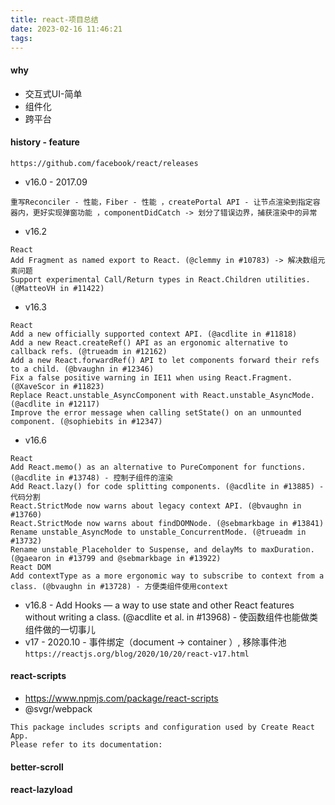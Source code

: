 ```yaml
---
title: react-项目总结
date: 2023-02-16 11:46:21
tags:
---
```

#### why
- 交互式UI-简单
- 组件化
- 跨平台

#### history - feature
`https://github.com/facebook/react/releases`
- v16.0 - 2017.09 
```
重写Reconciler - 性能，Fiber - 性能 ，createPortal API - 让节点渲染到指定容器内，更好实现弹窗功能 ，componentDidCatch -> 划分了错误边界，捕获渲染中的异常
```
- v16.2
```
React
Add Fragment as named export to React. (@clemmy in #10783) -> 解决数组元素问题
Support experimental Call/Return types in React.Children utilities. (@MatteoVH in #11422)

```
- v16.3
```
React
Add a new officially supported context API. (@acdlite in #11818)
Add a new React.createRef() API as an ergonomic alternative to callback refs. (@trueadm in #12162)
Add a new React.forwardRef() API to let components forward their refs to a child. (@bvaughn in #12346)
Fix a false positive warning in IE11 when using React.Fragment. (@XaveScor in #11823)
Replace React.unstable_AsyncComponent with React.unstable_AsyncMode. (@acdlite in #12117)
Improve the error message when calling setState() on an unmounted component. (@sophiebits in #12347)
```
- v16.6
```
React
Add React.memo() as an alternative to PureComponent for functions. (@acdlite in #13748) - 控制子组件的渲染
Add React.lazy() for code splitting components. (@acdlite in #13885) - 代码分割
React.StrictMode now warns about legacy context API. (@bvaughn in #13760)
React.StrictMode now warns about findDOMNode. (@sebmarkbage in #13841)
Rename unstable_AsyncMode to unstable_ConcurrentMode. (@trueadm in #13732)
Rename unstable_Placeholder to Suspense, and delayMs to maxDuration. (@gaearon in #13799 and @sebmarkbage in #13922)
React DOM
Add contextType as a more ergonomic way to subscribe to context from a class. (@bvaughn in #13728) - 方便类组件使用context
```
- v16.8 - Add Hooks — a way to use state and other React features without writing a class. (@acdlite et al. in #13968) - 使函数组件也能做类组件做的一切事儿
- v17 - 2020.10 - 事件绑定（document -> container ）, 移除事件池
`https://reactjs.org/blog/2020/10/20/react-v17.html`


#### react-scripts
- https://www.npmjs.com/package/react-scripts
- @svgr/webpack
```
This package includes scripts and configuration used by Create React App.
Please refer to its documentation:
```

#### better-scroll


#### react-lazyload